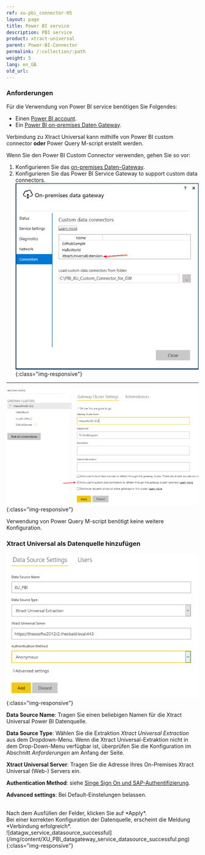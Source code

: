 ```yaml
---
ref: xu-pbi_connector-05
layout: page
title: Power BI service
description: PBI service
product: xtract-universal
parent: Power-BI-Connector
permalink: /:collection/:path
weight: 5
lang: en_GB
old_url:
---
```



### Anforderungen

Für die Verwendung von Power BI service benötigen Sie Folgendes:
* Einen [Power BI account](https://powerbi.microsoft.com/en-us/landing/signin/).
* Ein [Power BI on-premises Daten Gateway](https://powerbi.microsoft.com/en-us/gateway/).

Verbindung zu Xtract Universal kann mithilfe von Power BI custom connector **oder** Power Query M-script erstellt werden.
<br>

Wenn Sie den Power BI Custom Connector verwenden, gehen Sie so vor:
1. Konfigurieren Sie das [on-premises Daten-Gateway](https://docs.microsoft.com/en-us/power-bi/service-gateway-custom-connectors).
2. Konfigurieren Sie das Power BI Service Gateway to support custom data connectors.
![datagw_custom_conn](/img/content/XU_PBI_datagateway_config.png){:class="img-responsive"}

---

![datagw_service_custom_conn](/img/content/XU_PBI_datagateway_service_config.png){:class="img-responsive"}

Verwendung von Power Query M-script benötigt keine weitere Konfiguration.

### Xtract Universal als Datenquelle hinzufügen

![datagw_service_datasource](/img/content/XU_PBI_datagateway_service_datasource.png){:class="img-responsive"}

**Data Source Name**: Tragen Sie einen beliebigen Namen für die Xtract Universal Power BI Datenquelle.

**Data Source Type**: Wählen Sie die Extraktion *Xtract Universal Extraction* aus dem Dropdown-Menu. Wenn die Xtract Universal-Extraktion nicht in dem Drop-Down-Menu verfügbar ist, überprüfen Sie die Konfiguration im Abschnitt *Anforderungen* am Anfang der Seite.

**Xtract Universal Server**: Tragen Sie die Adresse Ihres On-Premises Xtract Universal (Web-) Servers ein.

**Authentication Method**: siehe [Singe Sign On und SAP-Authentifizierung](./pbi-SSO).

**Advanced settings**: Bei Default-Einstelungen belassen.

<br>
Nach dem Ausfüllen der Felder, klicken Sie auf *Apply*. <br>
Bei einer korrekten Konfiguration der Datenquelle, erscheint die Meldung *Verbindung erfolgreich*.
<br>
![datagw_service_datasource_successful](/img/content/XU_PBI_datagateway_service_datasource_successful.png){:class="img-responsive"}
